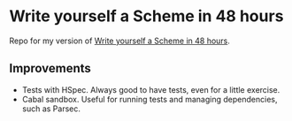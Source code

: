 # Write yourself a Scheme in 48 hours

Repo for my version of [Write yourself a Scheme in 48 hours](https://en.wikibooks.org/wiki/Write_Yourself_a_Scheme_in_48_Hours).

## Improvements

- Tests with HSpec. Always good to have tests, even for a little exercise.
- Cabal sandbox. Useful for running tests and managing dependencies, such as Parsec.
